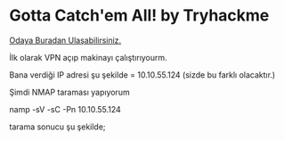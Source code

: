 # Gotta Catch'em All! by Tryhackme
<a href="https://tryhackme.com/room/pokemon" rel="nofollow">Odaya Buradan Ulaşabilirsiniz.</a> 

İlk olarak VPN açıp makinayı çalıştırıyourm.

Bana verdiği IP adresi şu şekilde = 10.10.55.124 (sizde bu farklı olacaktır.)

Şimdi NMAP taraması yapıyorum

namp -sV -sC -Pn  10.10.55.124

tarama sonucu şu şekilde;
